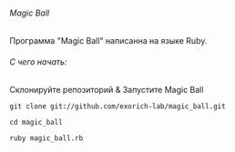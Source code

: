 ###### Magic Ball

Программа "Magic Ball" написанна на языке Ruby.
###### С чего начать:
 Склонируйте репозиторий & Запустите Magic Ball

`git clone git://github.com/exorich-lab/magic_ball.git`

`cd magic_ball`

`ruby magic_ball.rb`

